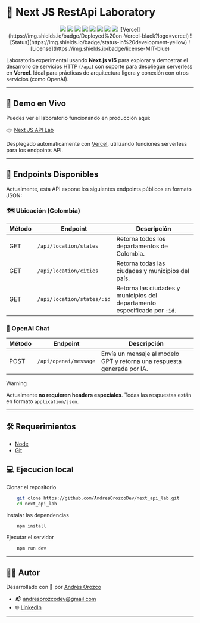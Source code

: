 # 🚀 Next JS RestApi Laboratory

<p align="center">
    <img src="https://img.shields.io/badge/Next.js-15.4.2-black?logo=next.js&logoColor=white" />
    <img src="https://img.shields.io/badge/React-19.1.0-61DAFB?logo=react&logoColor=black" />
    <img src="https://img.shields.io/badge/TypeScript-5.x-3178C6?logo=typescript&logoColor=white" />
    <img src="https://img.shields.io/badge/ESLint-9.x-4B32C3?logo=eslint&logoColor=white" />
    <img src="https://img.shields.io/badge/OpenAI-5.10.1-412991?logo=openai&logoColor=white" />
    <img src="https://img.shields.io/badge/Node.js-20.x-339933?logo=node.js&logoColor=white" />
    <img src="https://img.shields.io/badge/@types/react-19.x-blue?logo=react&logoColor=white" />
    <img src="https://img.shields.io/badge/@types/node-20.x-43853D?logo=node.js&logoColor=white" />
    ![Vercel](https://img.shields.io/badge/Deployed%20on-Vercel-black?logo=vercel)
    ![Status](https://img.shields.io/badge/status-in%20development-yellow)
    ![License](https://img.shields.io/badge/license-MIT-blue)
</p>



Laboratorio experimental usando **Next.js v15** para explorar y demostrar el desarrollo de servicios HTTP (`/api`) con soporte para despliegue serverless en **Vercel**. Ideal para prácticas de arquitectura ligera y conexión con otros servicios (como OpenAI).

---

## 🔗 Demo en Vivo

Puedes ver el laboratorio funcionando en producción aquí:

👉 [Next JS API Lab](api-lab-murex.vercel.app)

Desplegado automáticamente con [Vercel](https://vercel.com), utilizando funciones serverless para los endpoints API.

---

## 📡 Endpoints Disponibles

Actualmente, esta API expone los siguientes endpoints públicos en formato JSON:

### 🗺️ Ubicación (Colombia)

| Método | Endpoint                          | Descripción                                                                 |
|--------|-----------------------------------|-----------------------------------------------------------------------------|
| GET    | `/api/location/states`           | Retorna todos los departamentos de Colombia.                               |
| GET    | `/api/location/cities`           | Retorna todas las ciudades y municipios del país.                          |
| GET    | `/api/location/states/:id`       | Retorna las ciudades y municipios del departamento especificado por `:id`. |

### 🤖 OpenAI Chat

| Método | Endpoint                 | Descripción                                                                 |
|--------|--------------------------|-----------------------------------------------------------------------------|
| POST   | `/api/openai/message`    | Envía un mensaje al modelo GPT y retorna una respuesta generada por IA.    |

> [!WARNING]
> Actualmente **no requieren headers especiales**. Todas las respuestas están en formato `application/json`.

---

## 🛠️ Requerimientos

- [Node](https://nodejs.org/)
- [Git](https://git-scm.com/)

## 💻 Ejecucion local

Clonar el repositorio
```bash
    git clone https://github.com/AndresOrozcoDev/next_api_lab.git
    cd next_api_lab
```

Instalar las dependencias
```bash
    npm install
```

Ejecutar el servidor
```bash
    npm run dev
```

---

## 👨‍💻 Autor

Desarrollado con 💙 por [Andrés Orozco](https://github.com/AndresOrozcoDev)

- 📬 [andresorozcodev@gmail.com](mailto:andresorozcodev@gmail.com)
- 🌐 [LinkedIn](https://www.linkedin.com/in/andresorozcodev)

---
